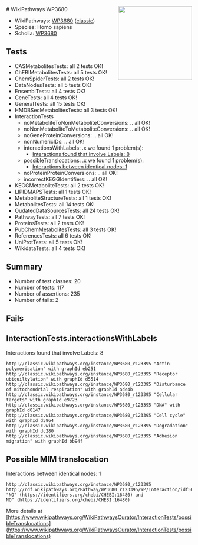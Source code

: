 <img style="float: right; width: 200px" src="https://upload.wikimedia.org/wikipedia/commons/thumb/8/83/Wplogo_with_text_500.png/640px-Wplogo_with_text_500.png" />
# WikiPathways WP3680

* WikiPathways: [WP3680](https://wikipathways.org/pathways/WP3680) ([classic](https://classic.wikipathways.org/instance/WP3680))
* Species: Homo sapiens
* Scholia: [WP3680](https://scholia.toolforge.org/wikipathways/WP3680)
## Tests
* CASMetabolitesTests: all 2 tests OK!
* ChEBIMetabolitesTests: all 5 tests OK!
* ChemSpiderTests: all 2 tests OK!
* DataNodesTests: all 5 tests OK!
* EnsemblTests: all 4 tests OK!
* GeneTests: all 4 tests OK!
* GeneralTests: all 15 tests OK!
* HMDBSecMetabolitesTests: all 3 tests OK!
* InteractionTests
    * noMetaboliteToNonMetaboliteConversions: .. all OK!
    * noNonMetaboliteToMetaboliteConversions: .. all OK!
    * noGeneProteinConversions: .. all OK!
    * nonNumericIDs: .. all OK!
    * interactionsWithLabels: .x we found 1 problem(s):
        * [Interactions found that involve Labels: 8](#630d267f)
    * possibleTranslocations: .x we found 1 problem(s):
        * [Interactions between identical nodes: 1](#1c118206)
    * noProteinProteinConversions: .. all OK!
    * incorrectKEGGIdentifiers: .. all OK!
* KEGGMetaboliteTests: all 2 tests OK!
* LIPIDMAPSTests: all 1 tests OK!
* MetaboliteStructureTests: all 1 tests OK!
* MetabolitesTests: all 14 tests OK!
* OudatedDataSourcesTests: all 24 tests OK!
* PathwayTests: all 7 tests OK!
* ProteinsTests: all 2 tests OK!
* PubChemMetabolitesTests: all 3 tests OK!
* ReferencesTests: all 6 tests OK!
* UniProtTests: all 5 tests OK!
* WikidataTests: all 4 tests OK!


## Summary

* Number of test classes: 20
* Number of tests: 117
* Number of assertions: 235
* Number of fails: 2

## Fails

<a name="630d267f" />

## InteractionTests.interactionsWithLabels

Interactions found that involve Labels: 8
```
http://classic.wikipathways.org/instance/WP3680_r123395 "Actin 
polymerisation" with graphId eb251
http://classic.wikipathways.org/instance/WP3680_r123395 "Receptor ubiquiltylation" with graphId d5514
http://classic.wikipathways.org/instance/WP3680_r123395 "Disturbance of mitochondrial respiration" with graphId ade4b
http://classic.wikipathways.org/instance/WP3680_r123395 "Cellular targets" with graphId e9723
http://classic.wikipathways.org/instance/WP3680_r123395 "DNA" with graphId d0147
http://classic.wikipathways.org/instance/WP3680_r123395 "Cell cycle" with graphId d5964
http://classic.wikipathways.org/instance/WP3680_r123395 "Degradation" with graphId dc280
http://classic.wikipathways.org/instance/WP3680_r123395 "Adhesion migration" with graphId bb94f
```

<a name="1c118206" />

## Possible MIM translocation

Interactions between identical nodes: 1
```
http://classic.wikipathways.org/instance/WP3680_r123395 http://rdf.wikipathways.org/Pathway/WP3680_r123395/WP/Interaction/idf50f8b "NO" (https://identifiers.org/chebi/CHEBI:16480) and 
NO" (https://identifiers.org/chebi/CHEBI:16480)
```

More details at [https://www.wikipathways.org/WikiPathwaysCurator/InteractionTests/possibleTranslocations](https://www.wikipathways.org/WikiPathwaysCurator/InteractionTests/possibleTranslocations)


